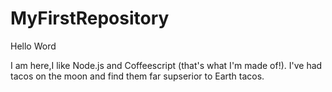 # MyFirstRepository

Hello Word

I am here,I like Node.js and Coffeescript (that's what I'm made of!).
I've had tacos on the moon and find them far supserior to Earth tacos.
